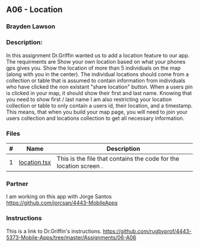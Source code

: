 ## A06 - Location
### Brayden Lawson
### Description:

In this assignment Dr.Griffin wanted us to add a location feature to our app. The requirments are Show your own location based on what your phones gps gives you.
Show the location of more than 5 individuals on the map (along with you in the center).
The individual locations should come from a collection or table that is assumed to contain information from individuals who have clicked the non existant "share location" button.
When a users pin  is clicked in your map, it should show their first and last name.
Knowing that you need to show first / last name I am also restricting your location collection or table to only contain a users id, their location, and a timestamp.
This means, that when you build your map page, you will need to join your users collection and locations collection to get all necessary information. 

### Files

|   #   | Name     | Description                      |
| :---: | -------- | -------------------------------- |
|   1   | [location.tsx](https://github.com/jorcsan/4443-MobileApps/blob/main/Assignments/MobileApp/FoodOrdering/app/(tabs)/location.tsx) | This is the file that contains the code for the location screen .  |


### Partner
I am working on this app with Jorge Santos https://github.com/jorcsan/4443-MobileApps


### Instructions

This is a link to Dr.Griffin's instructions. https://github.com/rugbyprof/4443-5373-Mobile-Apps/tree/master/Assignments/06-A06







